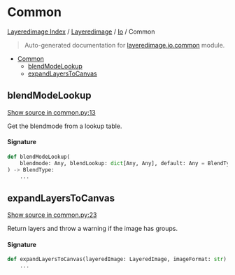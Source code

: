 # Common

[Layeredimage Index](../../README.md#layeredimage-index) /
[Layeredimage](../index.md#layeredimage) /
[Io](./index.md#io) /
Common

> Auto-generated documentation for [layeredimage.io.common](../../../../layeredimage/io/common.py) module.

- [Common](#common)
  - [blendModeLookup](#blendmodelookup)
  - [expandLayersToCanvas](#expandlayerstocanvas)

## blendModeLookup

[Show source in common.py:13](../../../../layeredimage/io/common.py#L13)

Get the blendmode from a lookup table.

#### Signature

```python
def blendModeLookup(
    blendmode: Any, blendLookup: dict[Any, Any], default: Any = BlendType.NORMAL
) -> BlendType:
    ...
```



## expandLayersToCanvas

[Show source in common.py:23](../../../../layeredimage/io/common.py#L23)

Return layers and throw a warning if the image has groups.

#### Signature

```python
def expandLayersToCanvas(layeredImage: LayeredImage, imageFormat: str) -> list[Image]:
    ...
```


